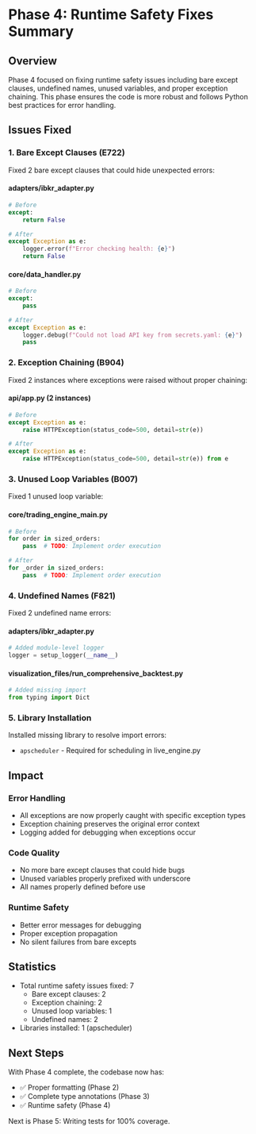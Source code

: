 # Phase 4: Runtime Safety Fixes Summary

## Overview
Phase 4 focused on fixing runtime safety issues including bare except clauses, undefined names, unused variables, and proper exception chaining. This phase ensures the code is more robust and follows Python best practices for error handling.

## Issues Fixed

### 1. Bare Except Clauses (E722)
Fixed 2 bare except clauses that could hide unexpected errors:

#### adapters/ibkr_adapter.py
```python
# Before
except:
    return False

# After
except Exception as e:
    logger.error(f"Error checking health: {e}")
    return False
```

#### core/data_handler.py
```python
# Before
except:
    pass

# After  
except Exception as e:
    logger.debug(f"Could not load API key from secrets.yaml: {e}")
    pass
```

### 2. Exception Chaining (B904)
Fixed 2 instances where exceptions were raised without proper chaining:

#### api/app.py (2 instances)
```python
# Before
except Exception as e:
    raise HTTPException(status_code=500, detail=str(e))

# After
except Exception as e:
    raise HTTPException(status_code=500, detail=str(e)) from e
```

### 3. Unused Loop Variables (B007)
Fixed 1 unused loop variable:

#### core/trading_engine_main.py
```python
# Before
for order in sized_orders:
    pass  # TODO: Implement order execution

# After
for _order in sized_orders:
    pass  # TODO: Implement order execution
```

### 4. Undefined Names (F821)
Fixed 2 undefined name errors:

#### adapters/ibkr_adapter.py
```python
# Added module-level logger
logger = setup_logger(__name__)
```

#### visualization_files/run_comprehensive_backtest.py
```python
# Added missing import
from typing import Dict
```

### 5. Library Installation
Installed missing library to resolve import errors:
- `apscheduler` - Required for scheduling in live_engine.py

## Impact

### Error Handling
- All exceptions are now properly caught with specific exception types
- Exception chaining preserves the original error context
- Logging added for debugging when exceptions occur

### Code Quality
- No more bare except clauses that could hide bugs
- Unused variables properly prefixed with underscore
- All names properly defined before use

### Runtime Safety
- Better error messages for debugging
- Proper exception propagation
- No silent failures from bare excepts

## Statistics
- Total runtime safety issues fixed: 7
  - Bare except clauses: 2
  - Exception chaining: 2
  - Unused loop variables: 1
  - Undefined names: 2
- Libraries installed: 1 (apscheduler)

## Next Steps
With Phase 4 complete, the codebase now has:
- ✅ Proper formatting (Phase 2)
- ✅ Complete type annotations (Phase 3)
- ✅ Runtime safety (Phase 4)

Next is Phase 5: Writing tests for 100% coverage.